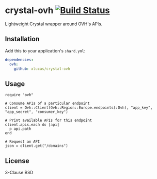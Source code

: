 # crystal-ovh [![Build Status](https://travis-ci.org/xlucas/crystal-ovh.svg?branch=master)](https://travis-ci.org/xlucas/crystal-ovh)

Lightweight Crystal wrapper around OVH's APIs.

## Installation


Add this to your application's `shard.yml`:

```yaml
dependencies:
  ovh:
    github: xlucas/crystal-ovh
```


## Usage


```crystal
require "ovh"

# Consume APIs of a particular endpoint
client = Ovh::Client(Ovh::Region::Europe.endpoints[:Ovh], "app_key", "app_secret", "consumer_key")

# Print available APIs for this endpoint
client.apis.each do |api|
  p api.path
end

# Request an API
json = client.get("/domains")
```


## License

3-Clause BSD
